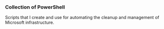 ### Collection of PowerShell  
Scripts that I create and use for automating the cleanup and management of Microsoft infrastructure.
